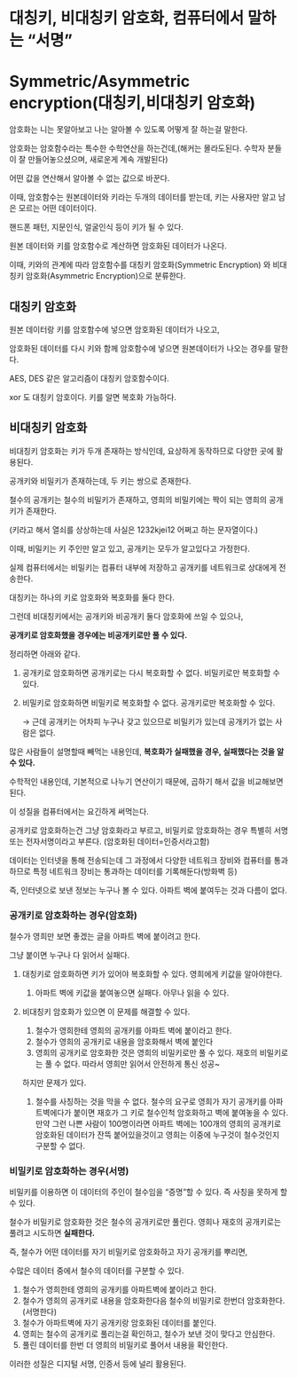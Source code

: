 # 대칭키, 비대칭키 암호화, 컴퓨터에서 말하는 “서명”

# **Symmetric/Asymmetric encryption(대칭키,비대칭키 암호화)**

암호화는 니는 못알아보고 나는 알아볼 수 있도록 어떻게 잘 하는걸 말한다.

암호화는 암호함수라는 특수한 수학연산을 하는건데,(해커는 몰라도된다. 수학자 분들이 잘 만들어놓으셨으며, 새로운게 계속 개발된다) 

어떤 값을 연산해서 알아볼 수 없는 값으로 바꾼다.

이때, 암호함수는 원본데이터와 키라는 두개의 데이터를 받는데, 키는 사용자만 알고 남은 모르는 어떤 데이터이다.

핸드폰 패턴, 지문인식, 얼굴인식 등이 키가 될 수 있다.

원본 데이터와 키를 암호함수로 계산하면 암호화된 데이터가 나온다.

이때, 키와의 관계에 따라 암호함수를 대칭키 암호화(Symmetric Encryption) 와 비대칭키 암호화(Asymmetric Encryption)으로 분류한다.

## 대칭키 암호화

원본 데이터랑 키를 암호함수에 넣으면 암호화된 데이터가 나오고,

암호화된 데이터를 다시 키와 함께 암호함수에 넣으면 원본데이터가 나오는 경우를 말한다.

AES, DES 같은 알고리즘이 대칭키 암호함수이다.

 xor 도 대칭키 암호이다. 키를 알면 복호화 가능하다.

## 비대칭키 암호화

비대칭키 암호화는 키가 두개 존재하는 방식인데, 요상하게 동작하므로 다양한 곳에 활용된다.

공개키와 비밀키가 존재하는데,  두 키는 쌍으로 존재한다.

철수의 공개키는 철수의 비밀키가 존재하고, 영희의 비밀키에는 짝이 되는 영희의 공개키가 존재한다.

(키라고 해서 열쇠를 상상하는데 사실은 1232kjei12 어쩌고 하는 문자열이다.)

이때, 비밀키는 키 주인만 알고 있고, 공개키는 모두가 알고있다고 가정한다. 

실제 컴퓨터에서는 비밀키는 컴퓨터 내부에 저장하고 공개키를 네트워크로 상대에게 전송한다. 

대칭키는 하나의 키로 암호화와 복호화를 둘다 한다.

그런데 비대칭키에서는 공개키와 비공개키 둘다 암호화에 쓰일 수 있으나, 

**공개키로 암호화했을 경우에는 비공개키로만 풀 수 있다.**

정리하면 아래와 같다.

1. 공개키로 암호화하면 공개키로는 다시 복호화할 수 없다. 비밀키로만 복호화할 수 있다.
2. 비밀키로 암호화하면 비밀키로 복호화할 수 없다. 공개키로만 복호화할 수 있다. 
    
    → 근데 공개키는 어차피 누구나 갖고 있으므로 비밀키가 있는데 공개키가 없는 사람은 없다.
    

많은 사람들이 설명할때 빼먹는 내용인데, **복호화가 실패했을 경우, 실패했다는 것을 알 수 있다.**

수학적인 내용인데, 기본적으로 나누기 연산이기 때문에, 곱하기 해서 값을 비교해보면 된다.

이 성질을 컴퓨터에서는 요긴하게 써먹는다.

공개키로 암호화하는건 그냥 암호화라고 부르고, 비밀키로 암호화하는 경우 특별히 서명 또는 전자서명이라고 부른다. (암호화된 데이터=인증서라고함)

데이터는 인터넷을 통해 전송되는데 그 과정에서 다양한 네트워크 장비와 컴퓨터를 통과하므로 특정 네트워크 장비는 통과하는 데이터를 기록해둔다(방화벽 등) 

즉, 인터넷으로 보낸 정보는 누구나 볼 수 있다. 아파트 벽에 붙여두는 것과 다름이 없다.

### 공개키로 암호화하는 경우(암호화)

철수가 영희만 보면 좋겠는 글을 아파트 벽에 붙이려고 한다.

그냥 붙이면 누구나 다 읽어서 실패다.

1. 대칭키로 암호화하면 키가 있어야 복호화할 수 있다. 영희에게 키값을 알아야한다.
    1. 아파트 벽에 키값을 붙여놓으면 실패다. 아무나 읽을 수 있다.

1. 비대칭키 암호화가 있으면 이 문제를 해결할 수 있다.
    1. 철수가 영희한테 영희의 공개키를 아파트 벽에 붙이라고 한다.
    2. 철수가 영희의 공개키로 내용을 암호화해서 벽에 붙인다
    3. 영희의 공개키로 암호화한 것은 영희의 비밀키로만 풀 수 있다. 재호의 비밀키로는 풀 수 없다. 따라서 영희만 읽어서 안전하게 통신 성공~
    
    하지만 문제가 있다.
    
    1. 철수를 사칭하는 것을 막을 수 없다. 철수의 요구로 영희가 자기 공개키를 아파트벽에다가 붙이면 재호가 그 키로 철수인척 암호화하고 벽에 붙여놓을 수 있다. 만약 그런 나쁜 사람이 100명이라면 아파트 벽에는 100개의 영희의 공개키로 암호화된 데이터가 잔뜩 붙어있을것이고 영희는 이중에 누구것이 철수것인지 구분할 수 없다.

### 비밀키로 암호화하는 경우(서명)

비밀키를 이용하면 이 데이터의 주인이 철수임을 “증명”할 수 있다. 즉 사칭을 못하게 할 수 있다.

철수가 비밀키로 암호화한 것은 철수의 공개키로만 풀린다. 영희나 재호의 공개키로는 풀려고 시도하면 **실패한다.**

즉, 철수가 어떤 데이터를 자기 비밀키로 암호화하고 자기 공개키를 뿌리면,

수많은 데이터 중에서 철수의 데이터를 구분할 수 있다.

1. 철수가 영희한테 영희의 공개키를 아파트벽에 붙이라고 한다.
2. 철수가 영희의 공개키로 내용을 암호화한다음 철수의 비밀키로 한번더 암호화한다. (서명한다)
3. 철수가 아파트벽에 자기 공개키랑 암호화된 데이터를 붙인다.
4. 영희는 철수의 공개키로 풀리는걸 확인하고, 철수가 보낸 것이 맞다고 안심한다.
5. 풀린 데이터를 한번 더 영희의 비밀키로 풀어서 내용을 확인한다.

이러한 성질은 디지털 서명, 인증서 등에 널리 활용된다.